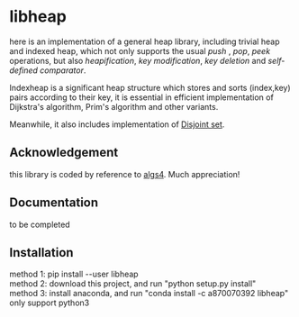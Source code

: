 # libheap
here is an implementation of a general heap library, including trivial heap and indexed heap, which not only supports the usual <em>push</em> , <em>pop</em>, <em>peek</em> operations, but also <em>heapification</em>, <em>key modification</em>, <em>key deletion</em> and <em>self-defined comparator</em>.  

Indexheap is a significant heap structure which stores and sorts (index,key) pairs according to their key, it is essential in efficient implementation of Dijkstra's algorithm, Prim's algorithm and other variants.  

Meanwhile, it also includes implementation of [Disjoint set](https://en.wikipedia.org/wiki/Disjoint-set_data_structure).  

## Acknowledgement
this library is coded by reference to [algs4](https://algs4.cs.princeton.edu/code/). Much appreciation!

## Documentation  
to be completed    

## Installation  
method 1: pip install --user libheap  
method 2: download this project, and run "python setup.py install"  
method 3: install anaconda, and run "conda install -c a870070392 libheap"  
only support python3
